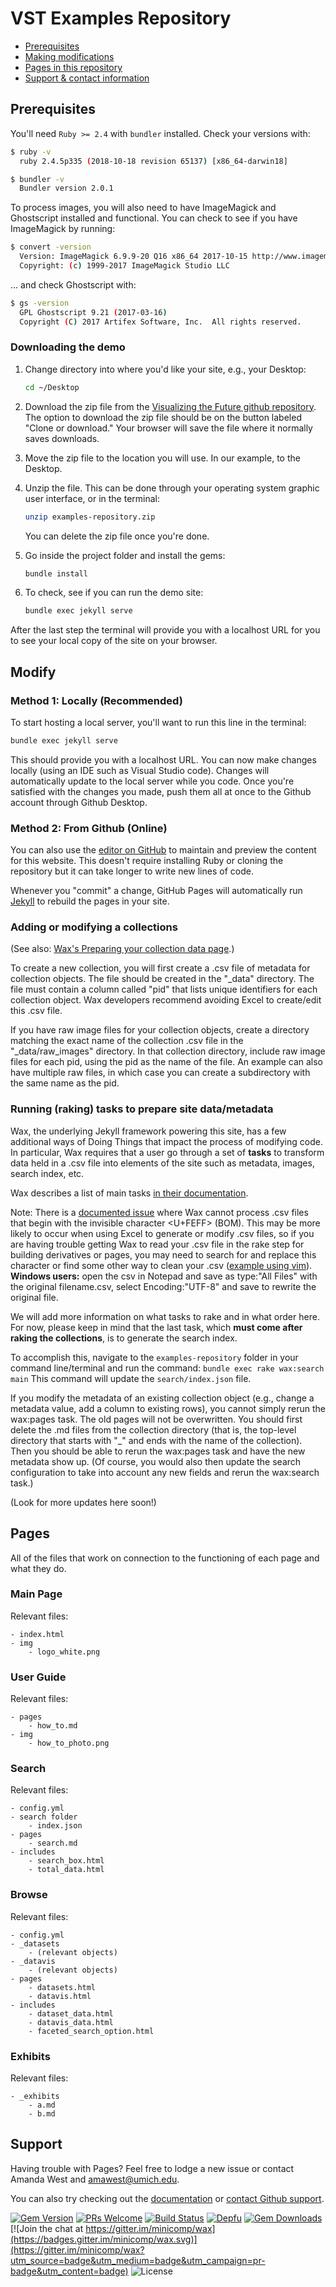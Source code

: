 # VST Examples Repository

- [Prerequisites](#Prerequisites)
- [Making modifications](#Modify)
- [Pages in this repository](#Pages)
- [Support & contact information](#Support)

## Prerequisites

You'll need `Ruby >= 2.4` with `bundler` installed. Check your versions with:

```bash
$ ruby -v
  ruby 2.4.5p335 (2018-10-18 revision 65137) [x86_64-darwin18]

$ bundler -v
  Bundler version 2.0.1
```

To process images, you will also need to have ImageMagick and Ghostscript installed and functional. You can check to see if you have ImageMagick by running:

```bash
$ convert -version
  Version: ImageMagick 6.9.9-20 Q16 x86_64 2017-10-15 http://www.imagemagick.org
  Copyright: (c) 1999-2017 ImageMagick Studio LLC
```

... and check Ghostscript with:
```bash
$ gs -version
  GPL Ghostscript 9.21 (2017-03-16)
  Copyright (C) 2017 Artifex Software, Inc.  All rights reserved.
```

### Downloading the demo

1. Change directory into where you'd like your site, e.g., your Desktop:
    ```sh
    cd ~/Desktop
    ```
2. Download the zip file from the [Visualizing the Future github repository](https://github.com/visualizingthefuture/examples-repository). The option to download the zip file should be on the button labeled "Clone or download." Your browser will save the file where it normally saves downloads.

3. Move the zip file to the location you will use. In our example, to the Desktop.

4. Unzip the file. This can be done through your operating system graphic user interface, or in the terminal:
    ```sh
    unzip examples-repository.zip
    ```
    You can delete the zip file once you're done.


5. Go inside the project folder and install the gems:
    ```sh
    bundle install
    ```
6. To check, see if you can run the demo site:
    ```sh
    bundle exec jekyll serve
    ```
After the last step the terminal will provide you with a localhost URL for you to see your local copy of the site on your browser.

## Modify

### Method 1: Locally (Recommended)

To start hosting a local server, you'll want to run this line in the terminal:

```markdown
bundle exec jekyll serve

```
This should provide you with a localhost URL. You can now make changes locally (using an IDE such as Visual Studio code). Changes will automatically update to the local server while you code. Once you're satisfied with the changes you made, push them all at once to the Github account through Github Desktop.

### Method 2: From Github (Online)
You can also use the [editor on GitHub](https://github.com/Contrafabulists/think-tanks/edit/master/README.md) to maintain and preview the content for this website. This doesn't require installing Ruby or cloning the repository but it can take longer to write new lines of code.

Whenever you "commit" a change, GitHub Pages will automatically run [Jekyll](https://jekyllrb.com/) to rebuild the pages in your site.

### Adding or modifying a collections

(See also: [Wax's Preparing your collection data page](https://minicomp.github.io/wiki/wax/preparing-your-collection-data/).)

To create a new collection, you will first create a .csv file of metadata for collection objects. The file should be created in the "\_data" directory. The file must contain a column called "pid" that lists unique identifiers for each collection object. Wax developers recommend avoiding Excel to create/edit this .csv file.

If you have raw image files for your collection objects, create a directory matching the exact name of the collection .csv file in the "\_data/raw_images" directory. In that collection directory, include raw image files for each pid, using the pid as the name of the file. An example can also have multiple raw files, in which case you can create a subdirectory with the same name as the pid.

### Running (raking) tasks to prepare site data/metadata

Wax, the underlying Jekyll framework powering this site, has a few additional ways of Doing Things that impact the process of modifying code. In particular, Wax requires that a user go through a set of **tasks** to transform data held in a .csv file into elements of the site such as metadata, images, search index, etc.

Wax describes a list of main tasks [in their documentation](https://minicomp.github.io/wiki/wax/running-the-tasks/).

Note: There is a [documented issue](https://github.com/minicomp/wax/issues/82) where Wax cannot process .csv files that begin with the invisible character <U+FEFF> (BOM). This may be more likely to occur when using Excel to generate or modify .csv files, so if you are having trouble getting Wax to read your .csv file in the rake step for building derivatives or pages, you may need to search for and replace this character or find some other way to clean your .csv ([example using vim](https://gist.github.com/szydan/b225749445b3602083ed)). **Windows users:** open the csv in Notepad and save as type:"All Files" with the original filename.csv, select Encoding:"UTF-8" and save to rewrite the original file.

We will add more information on what tasks to rake and in what order here. For now, please keep in mind that the last task, which **must come after raking the collections**, is to generate the search index.

To accomplish this, navigate to the `examples-repository` folder in your command line/terminal and run the command: `bundle exec rake wax:search main` This command will update the `search/index.json` file.

If you modify the metadata of an existing collection object (e.g., change a metadata value, add a column to existing rows), you cannot simply rerun the wax:pages task. The old pages will not be overwritten. You should first delete the .md files from the collection directory (that is, the top-level directory that starts with "\_" and ends with the name of the collection). Then you should be able to rerun the wax:pages task and have the new metadata show up. (Of course, you would also then update the search configuration to take into account any new fields and rerun the wax:search task.)

(Look for more updates here soon!)

## Pages
All of the files that work on connection to the functioning of each page and what they do.

### Main Page
Relevant files:
```
- index.html
- img
    - logo_white.png
```

### User Guide
Relevant files:
```
- pages
    - how_to.md
- img
    - how_to_photo.png
```

### Search
Relevant files:
```
- config.yml
- search folder
    - index.json
- pages
    - search.md
- includes
    - search_box.html
    - total_data.html
```


### Browse
Relevant files:
```
- config.yml
- _datasets
    - (relevant objects)
- _datavis
    - (relevant objects)
- pages
    - datasets.html
    - datavis.html
- includes
    - dataset_data.html
    - datavis_data.html
    - faceted_search_option.html
```

### Exhibits
Relevant files:
```
- _exhibits
    - a.md
    - b.md
```

## Support

Having trouble with Pages? Feel free to lodge a new issue or contact Amanda West and amawest@umich.edu.

You can also try checking out the [documentation](https://help.github.com/categories/github-pages-basics/) or [contact Github support](https://github.com/contact).

[![Gem Version](https://badge.fury.io/rb/wax_theme.svg)](https://badge.fury.io/rb/wax_tasks)
[![PRs Welcome](https://img.shields.io/badge/PRs-welcome-brightgreen.svg?style=flat-square)](http://makeapullrequest.com)
[![Build Status](https://travis-ci.org/mnyrop/wax.svg?branch=master)](https://travis-ci.org/minicomp/wax)
[![Depfu](https://badges.depfu.com/badges/9d4da973f2cd2680c11ca34738c2dfb2/overview.svg)](https://depfu.com/github/minicomp/wax?project_id=10550)
[![Gem Downloads](https://img.shields.io/gem/dt/wax_theme.svg?color=046d0b)](https://badge.fury.io/rb/wax_theme)
[![Join the chat at https://gitter.im/minicomp/wax](https://badges.gitter.im/minicomp/wax.svg)](https://gitter.im/minicomp/wax?utm_source=badge&utm_medium=badge&utm_campaign=pr-badge&utm_content=badge)
![License](https://img.shields.io/github/license/minicomp/wax_tasks.svg?color=c6a1e0)
